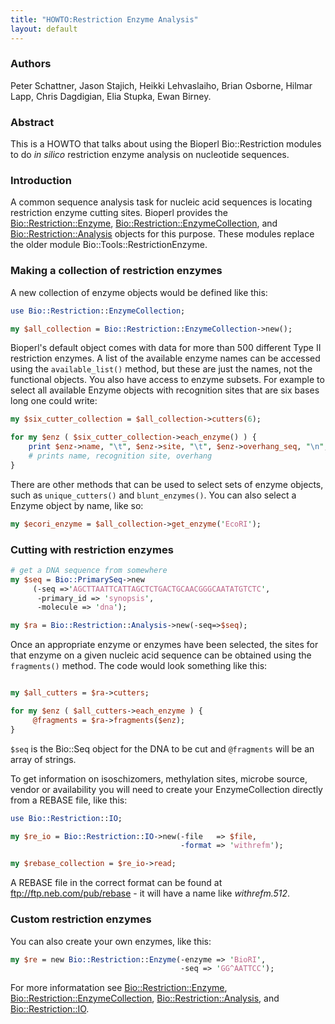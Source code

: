 ```yaml
---
title: "HOWTO:Restriction Enzyme Analysis"
layout: default
---
```


### Authors

Peter Schattner, Jason Stajich, Heikki Lehvaslaiho, Brian Osborne, Hilmar Lapp, Chris Dagdigian, Elia Stupka, Ewan Birney.

### Abstract

This is a HOWTO that talks about using the Bioperl Bio::Restriction modules to do *in silico* restriction enzyme analysis on nucleotide sequences.

### Introduction

A common sequence analysis task for nucleic acid sequences is locating restriction enzyme cutting sites. Bioperl provides the  [Bio::Restriction::Enzyme](https://metacpan.org/pod/Bio::Restriction::Enzyme), [Bio::Restriction::EnzymeCollection](https://metacpan.org/pod/Bio::Restriction::EnzymeCollection), and [Bio::Restriction::Analysis](https://metacpan.org/pod/Bio::Restriction::Analysis) objects for this purpose. These modules replace the older module Bio::Tools::RestrictionEnzyme.

### Making a collection of restriction enzymes

A new collection of enzyme objects would be defined like this:

```perl
use Bio::Restriction::EnzymeCollection;

my $all_collection = Bio::Restriction::EnzymeCollection->new();
```

Bioperl's default object comes with data for more than 500 different Type II restriction enzymes. A list of the available enzyme names can be accessed using the `available_list()` method, but these are just the names, not the functional objects. You also have access to enzyme subsets. For example to select all available Enzyme objects with recognition sites that are six bases long one could write:

```perl
my $six_cutter_collection = $all_collection->cutters(6);

for my $enz ( $six_cutter_collection->each_enzyme() ) {
    print $enz->name, "\t", $enz->site, "\t", $enz->overhang_seq, "\n";
    # prints name, recognition site, overhang
}
```

There are other methods that can be used to select sets of enzyme objects, such as `unique_cutters()` and `blunt_enzymes()`. You can also select a Enzyme object by name, like so:

```perl
my $ecori_enzyme = $all_collection->get_enzyme('EcoRI');
```

### Cutting with restriction enzymes

```perl
# get a DNA sequence from somewhere
my $seq = Bio::PrimarySeq->new
     (-seq =>'AGCTTAATTCATTAGCTCTGACTGCAACGGGCAATATGTCTC',
      -primary_id => 'synopsis',
      -molecule => 'dna');

my $ra = Bio::Restriction::Analysis->new(-seq=>$seq);
```

Once an appropriate enzyme or enzymes have been selected, the sites for that enzyme on a given nucleic acid sequence can be obtained using the `fragments()` method. The code would look something like this:

```perl

my $all_cutters = $ra->cutters;

for my $enz ( $all_cutters->each_enzyme ) {
     @fragments = $ra->fragments($enz);
}
```

`$seq` is the Bio::Seq object for the DNA to be cut and `@fragments` will be an array of strings.

To get information on isoschizomers, methylation sites, microbe source, vendor or availability you will need to create your EnzymeCollection directly from a REBASE file, like this:

```perl
use Bio::Restriction::IO;

my $re_io = Bio::Restriction::IO->new(-file   => $file,
                                      -format => 'withrefm');

my $rebase_collection = $re_io->read;
```

A REBASE file in the correct format can be found at ftp://ftp.neb.com/pub/rebase - it will have a name like *withrefm.512*.

### Custom restriction enzymes

You can also create your own enzymes, like this:

```perl
my $re = new Bio::Restriction::Enzyme(-enzyme => 'BioRI',
                                      -seq => 'GG^AATTCC');
```

For more informatation see [Bio::Restriction::Enzyme](https://metacpan.org/pod/Bio::Restriction::Enzyme), [Bio::Restriction::EnzymeCollection](https://metacpan.org/pod/Bio::Restriction::EnzymeCollection), [Bio::Restriction::Analysis](https://metacpan.org/pod/Bio::Restriction::Analysis), and [Bio::Restriction::IO](https://metacpan.org/pod/Bio::Restriction::IO).


